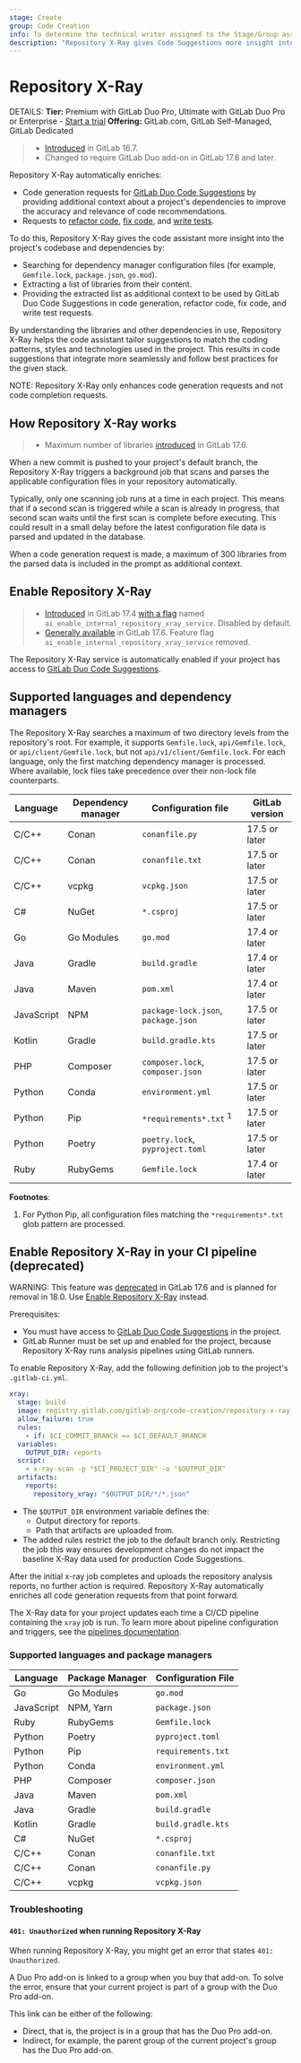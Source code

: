 ```yaml
---
stage: Create
group: Code Creation
info: To determine the technical writer assigned to the Stage/Group associated with this page, see https://handbook.gitlab.com/handbook/product/ux/technical-writing/#assignments
description: "Repository X-Ray gives Code Suggestions more insight into your project's codebase and dependencies."
---
```


# Repository X-Ray

DETAILS:
**Tier:** Premium with GitLab Duo Pro, Ultimate with GitLab Duo Pro or Enterprise - [Start a trial](https://about.gitlab.com/solutions/gitlab-duo-pro/sales/?type=free-trial)
**Offering:** GitLab.com, GitLab Self-Managed, GitLab Dedicated

> - [Introduced](https://gitlab.com/groups/gitlab-org/-/epics/12060) in GitLab 16.7.
> - Changed to require GitLab Duo add-on in GitLab 17.6 and later.

Repository X-Ray automatically enriches:

- Code generation requests for [GitLab Duo Code Suggestions](index.md) by providing additional context about a project's dependencies to improve the accuracy and relevance of code recommendations.
- Requests to [refactor code](../../../../user/gitlab_duo_chat/examples.md#refactor-code-in-the-ide), [fix code](../../../../user/gitlab_duo_chat/examples.md#fix-code-in-the-ide), and [write tests](../../../../user/gitlab_duo_chat/examples.md#write-tests-in-the-ide).

To do this, Repository X-Ray gives the code assistant more insight into the project's codebase and dependencies by:

- Searching for dependency manager configuration files (for example, `Gemfile.lock`, `package.json`, `go.mod`).
- Extracting a list of libraries from their content.
- Providing the extracted list as additional context to be used by GitLab Duo Code Suggestions in code generation, refactor code, fix code, and write test requests.

By understanding the libraries and other dependencies in use, Repository X-Ray helps the code assistant tailor suggestions to match the coding patterns, styles and technologies used in the project. This results in code suggestions that integrate more seamlessly and follow best practices for the given stack.

NOTE:
Repository X-Ray only enhances code generation requests and not code completion requests.

## How Repository X-Ray works

> - Maximum number of libraries [introduced](https://gitlab.com/gitlab-org/gitlab/-/issues/500365) in GitLab 17.6.

When a new commit is pushed to your project's default branch, the Repository X-Ray triggers a background job that scans and parses the applicable configuration files in your repository automatically.

Typically, only one scanning job runs at a time in each project. This means that if a second scan is triggered while a scan is already in progress, that second scan waits until the first scan is complete before executing. This could result in a small delay before the latest configuration file data is parsed and updated in the database.

When a code generation request is made, a maximum of 300 libraries from the parsed data is included in the prompt as additional context.

## Enable Repository X-Ray

> - [Introduced](https://gitlab.com/gitlab-org/gitlab/-/issues/476180) in GitLab 17.4 [with a flag](../../../feature_flags.md) named `ai_enable_internal_repository_xray_service`. Disabled by default.
> - [Generally available](https://gitlab.com/gitlab-org/gitlab/-/issues/483928) in GitLab 17.6. Feature flag `ai_enable_internal_repository_xray_service` removed.

The Repository X-Ray service is automatically enabled if your project has access to [GitLab Duo Code Suggestions](index.md).

## Supported languages and dependency managers

The Repository X-Ray searches a maximum of two directory levels from the repository's root. For example, it supports `Gemfile.lock`, `api/Gemfile.lock`, or `api/client/Gemfile.lock`, but not `api/v1/client/Gemfile.lock`. For each language, only the first matching dependency manager is processed. Where available, lock files take precedence over their non-lock file counterparts.

| Language   | Dependency manager | Configuration file                  | GitLab version |
| ---------- |--------------------| ----------------------------------- | -------------- |
| C/C++      | Conan              | `conanfile.py`                      | 17.5 or later  |
| C/C++      | Conan              | `conanfile.txt`                     | 17.5 or later  |
| C/C++      | vcpkg              | `vcpkg.json`                        | 17.5 or later  |
| C#         | NuGet              | `*.csproj`                          | 17.5 or later  |
| Go         | Go Modules         | `go.mod`                            | 17.4 or later  |
| Java       | Gradle             | `build.gradle`                      | 17.4 or later  |
| Java       | Maven              | `pom.xml`                           | 17.4 or later  |
| JavaScript | NPM                | `package-lock.json`, `package.json` | 17.5 or later  |
| Kotlin     | Gradle             | `build.gradle.kts`                  | 17.5 or later  |
| PHP        | Composer           | `composer.lock`, `composer.json`    | 17.5 or later  |
| Python     | Conda              | `environment.yml`                   | 17.5 or later  |
| Python     | Pip                | `*requirements*.txt` <sup>1</sup>   | 17.5 or later  |
| Python     | Poetry             | `poetry.lock`, `pyproject.toml`     | 17.5 or later  |
| Ruby       | RubyGems           | `Gemfile.lock`                      | 17.4 or later  |

**Footnotes**:

1. For Python Pip, all configuration files matching the `*requirements*.txt` glob pattern are processed.

<!--- start_remove The following content will be removed on remove_date: '2025-08-15' -->

## Enable Repository X-Ray in your CI pipeline (deprecated)

WARNING:
This feature was [deprecated](https://gitlab.com/gitlab-org/gitlab/-/issues/500146) in GitLab 17.6
and is planned for removal in 18.0. Use [Enable Repository X-Ray](#enable-repository-x-ray) instead.

Prerequisites:

- You must have access to [GitLab Duo Code Suggestions](index.md) in the project.
- GitLab Runner must be set up and enabled for the project, because Repository X-Ray runs analysis pipelines using GitLab runners.

To enable Repository X-Ray, add the following definition job to the project's `.gitlab-ci.yml`.

```yaml
xray:
  stage: build
  image: registry.gitlab.com/gitlab-org/code-creation/repository-x-ray:latest
  allow_failure: true
  rules:
    - if: $CI_COMMIT_BRANCH == $CI_DEFAULT_BRANCH
  variables:
    OUTPUT_DIR: reports
  script:
    - x-ray-scan -p "$CI_PROJECT_DIR" -o "$OUTPUT_DIR"
  artifacts:
    reports:
      repository_xray: "$OUTPUT_DIR/*/*.json"
```

- The `$OUTPUT_DIR` environment variable defines the:
  - Output directory for reports.
  - Path that artifacts are uploaded from.
- The added rules restrict the job to the default branch only. Restricting the job this way ensures development changes do not impact the baseline X-Ray data used for production Code Suggestions.

After the initial x-ray job completes and uploads the repository analysis reports, no further action is required. Repository X-Ray automatically enriches all code generation requests from that point forward.

The X-Ray data for your project updates each time a CI/CD pipeline containing the `xray`
job is run. To learn more about pipeline configuration and triggers, see the
[pipelines documentation](../../../../ci/pipelines/merge_request_pipelines.md).

### Supported languages and package managers

| Language   | Package Manager | Configuration File   |
| ---------- |-----------------| -------------------- |
| Go         | Go Modules      | `go.mod`             |
| JavaScript | NPM, Yarn       | `package.json`       |
| Ruby       | RubyGems        | `Gemfile.lock`       |
| Python     | Poetry          | `pyproject.toml`     |
| Python     | Pip             | `requirements.txt`   |
| Python     | Conda           | `environment.yml`    |
| PHP        | Composer        | `composer.json`      |
| Java       | Maven           | `pom.xml`            |
| Java       | Gradle          | `build.gradle`       |
| Kotlin     | Gradle          | `build.gradle.kts`   |
| C#         | NuGet           | `*.csproj`           |
| C/C++      | Conan           | `conanfile.txt`      |
| C/C++      | Conan           | `conanfile.py`       |
| C/C++      | vcpkg           | `vcpkg.json`         |

### Troubleshooting

#### `401: Unauthorized` when running Repository X-Ray

When running Repository X-Ray, you might get an error that states `401: Unauthorized`.

A Duo Pro add-on is linked to a group when you buy that add-on. To solve the error, ensure
that your current project is part of a group with the Duo Pro add-on.

This link can be either of the following:

- Direct, that is, the project is in a group that has the Duo Pro add-on.
- Indirect, for example, the parent group of the current project's group has the Duo Pro add-on.

<!--- end_remove -->
